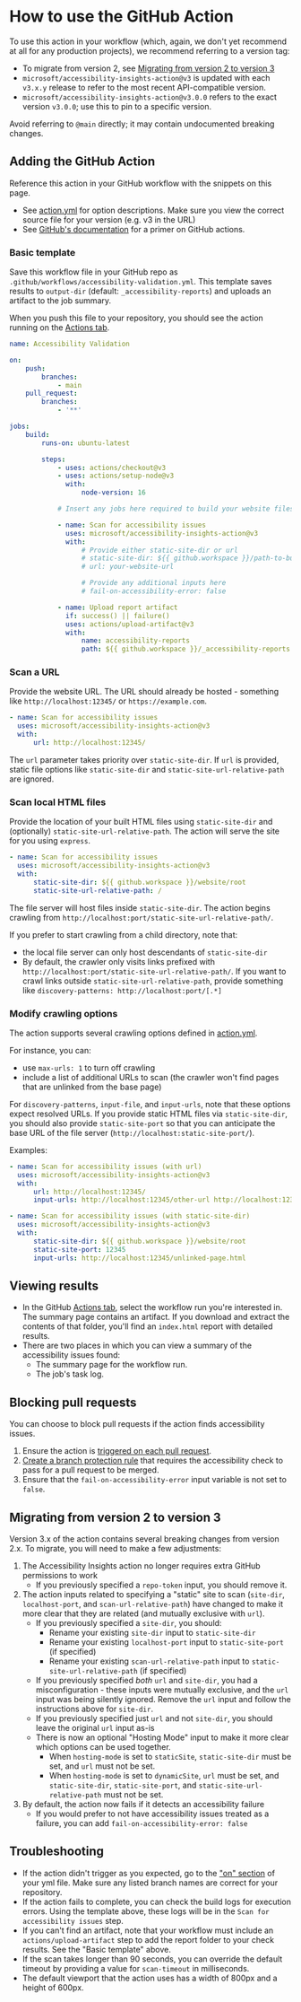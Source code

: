 <!--
Copyright (c) Microsoft Corporation. All rights reserved.
Licensed under the MIT License.
-->

# How to use the GitHub Action

To use this action in your workflow (which, again, we don't yet recommend at all for any production projects), we recommend referring to a version tag:

-   To migrate from version 2, see [Migrating from version 2 to version 3](#migrating-from-version-2-to-version-3)
-   `microsoft/accessibility-insights-action@v3` is updated with each `v3.x.y` release to refer to the most recent API-compatible version.
-   `microsoft/accessibility-insights-action@v3.0.0` refers to the exact version `v3.0.0`; use this to pin to a specific version.

Avoid referring to `@main` directly; it may contain undocumented breaking changes.

## Adding the GitHub Action

Reference this action in your GitHub workflow with the snippets on this page.

-   See [action.yml](https://github.com/microsoft/accessibility-insights-action/blob/v3/action.yml) for option descriptions. Make sure you view the correct source file for your version (e.g. v3 in the URL)
-   See [GitHub's documentation](https://docs.github.com/en/actions/learn-github-actions/introduction-to-github-actions#create-an-example-workflow) for a primer on GitHub actions.

### Basic template

Save this workflow file in your GitHub repo as `.github/workflows/accessibility-validation.yml`. This template saves results to `output-dir` (default: `_accessibility-reports`) and uploads an artifact to the job summary.

When you push this file to your repository, you should see the action running on the [Actions tab](https://docs.github.com/en/actions/quickstart#viewing-your-workflow-results).

```yml
name: Accessibility Validation

on:
    push:
        branches:
            - main
    pull_request:
        branches:
            - '**'

jobs:
    build:
        runs-on: ubuntu-latest

        steps:
            - uses: actions/checkout@v3
            - uses: actions/setup-node@v3
              with:
                  node-version: 16

            # Insert any jobs here required to build your website files

            - name: Scan for accessibility issues
              uses: microsoft/accessibility-insights-action@v3
              with:
                  # Provide either static-site-dir or url
                  # static-site-dir: ${{ github.workspace }}/path-to-built-website
                  # url: your-website-url

                  # Provide any additional inputs here
                  # fail-on-accessibility-error: false

            - name: Upload report artifact
              if: success() || failure()
              uses: actions/upload-artifact@v3
              with:
                  name: accessibility-reports
                  path: ${{ github.workspace }}/_accessibility-reports
```

### Scan a URL

Provide the website URL. The URL should already be hosted - something like `http://localhost:12345/` or `https://example.com`.

```yml
- name: Scan for accessibility issues
  uses: microsoft/accessibility-insights-action@v3
  with:
      url: http://localhost:12345/
```

The `url` parameter takes priority over `static-site-dir`. If `url` is provided, static file options like `static-site-dir` and `static-site-url-relative-path` are ignored.

### Scan local HTML files

Provide the location of your built HTML files using `static-site-dir` and (optionally) `static-site-url-relative-path`. The action will serve the site for you using `express`.

```yml
- name: Scan for accessibility issues
  uses: microsoft/accessibility-insights-action@v3
  with:
      static-site-dir: ${{ github.workspace }}/website/root
      static-site-url-relative-path: /
```

The file server will host files inside `static-site-dir`. The action begins crawling from `http://localhost:port/static-site-url-relative-path/`.

If you prefer to start crawling from a child directory, note that:

-   the local file server can only host descendants of `static-site-dir`
-   By default, the crawler only visits links prefixed with `http://localhost:port/static-site-url-relative-path/`. If you want to crawl links outside `static-site-url-relative-path`, provide something like `discovery-patterns: http://localhost:port/[.*]`

### Modify crawling options

The action supports several crawling options defined in [action.yml](https://github.com/microsoft/accessibility-insights-action/blob/v3/action.yml).

For instance, you can:

-   use `max-urls: 1` to turn off crawling
-   include a list of additional URLs to scan (the crawler won't find pages that are unlinked from the base page)

For `discovery-patterns`, `input-file`, and `input-urls`, note that these options expect resolved URLs. If you provide static HTML files via `static-site-dir`, you should also provide `static-site-port` so that you can anticipate the base URL of the file server (`http://localhost:static-site-port/`).

Examples:

```yml
- name: Scan for accessibility issues (with url)
  uses: microsoft/accessibility-insights-action@v3
  with:
      url: http://localhost:12345/
      input-urls: http://localhost:12345/other-url http://localhost:12345/other-url2
```

```yml
- name: Scan for accessibility issues (with static-site-dir)
  uses: microsoft/accessibility-insights-action@v3
  with:
      static-site-dir: ${{ github.workspace }}/website/root
      static-site-port: 12345
      input-urls: http://localhost:12345/unlinked-page.html
```

## Viewing results

-   In the GitHub [Actions tab](https://docs.github.com/en/actions/quickstart#viewing-your-workflow-results), select the workflow run you're interested in. The summary page contains an artifact. If you download and extract the contents of that folder, you'll find an `index.html` report with detailed results.
-   There are two places in which you can view a summary of the accessibility issues found:
    -   The summary page for the workflow run.
    -   The job's task log.

## Blocking pull requests

You can choose to block pull requests if the action finds accessibility issues.

1. Ensure the action is [triggered on each pull request](https://docs.github.com/en/actions/reference/events-that-trigger-workflows#configuring-workflow-events).
2. [Create a branch protection rule](https://docs.github.com/en/github/administering-a-repository/managing-a-branch-protection-rule#creating-a-branch-protection-rule) that requires the accessibility check to pass for a pull request to be merged.
3. Ensure that the `fail-on-accessibility-error` input variable is not set to `false`.

## Migrating from version 2 to version 3

Version 3.x of the action contains several breaking changes from version 2.x. To migrate, you will need to make a few adjustments:

1. The Accessibility Insights action no longer requires extra GitHub permissions to work
    - If you previously specified a `repo-token` input, you should remove it.
2. The action inputs related to specifying a "static" site to scan (`site-dir`, `localhost-port`, and `scan-url-relative-path`) have changed to make it more clear that they are related (and mutually exclusive with `url`).
    - If you previously specified a `site-dir`, you should:
        - Rename your existing `site-dir` input to `static-site-dir`
        - Rename your existing `localhost-port` input to `static-site-port` (if specified)
        - Rename your existing `scan-url-relative-path` input to `static-site-url-relative-path` (if specified)
    - If you previously specified _both_ `url` and `site-dir`, you had a misconfiguration - these inputs were mutually exclusive, and the `url` input was being silently ignored. Remove the `url` input and follow the instructions above for `site-dir`.
    - If you previously specified just `url` and not `site-dir`, you should leave the original `url` input as-is
    - There is now an optional "Hosting Mode" input to make it more clear which options can be used together.
        - When `hosting-mode` is set to `staticSite`, `static-site-dir` must be set, and `url` must not be set.
        - When `hosting-mode` is set to `dynamicSite`, `url` must be set, and `static-site-dir`, `static-site-port`, and `static-site-url-relative-path` must not be set.
3. By default, the action now fails if it detects an accessibility failure
    - If you would prefer to not have accessibility issues treated as a failure, you can add `fail-on-accessibility-error: false`

## Troubleshooting

-   If the action didn't trigger as you expected, go to the ["on" section](https://docs.github.com/en/actions/reference/workflow-syntax-for-github-actions#on) of your yml file. Make sure any listed branch names are correct for your repository.
-   If the action fails to complete, you can check the build logs for execution errors. Using the template above, these logs will be in the `Scan for accessibility issues` step.
-   If you can't find an artifact, note that your workflow must include an `actions/upload-artifact` step to add the report folder to your check results. See the "Basic template" above.
-   If the scan takes longer than 90 seconds, you can override the default timeout by providing a value for `scan-timeout` in milliseconds.
-   The default viewport that the action uses has a width of 800px and a height of 600px.
